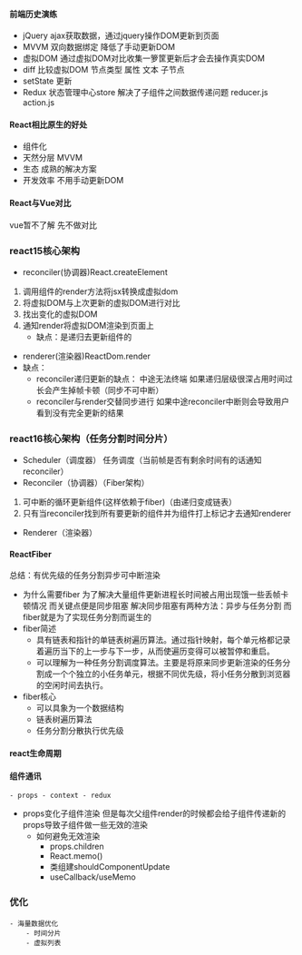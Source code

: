 #### 前端历史演练
- jQuery
    ajax获取数据，通过jquery操作DOM更新到页面
- MVVM
    双向数据绑定 降低了手动更新DOM
- 虚拟DOM
    通过虚拟DOM对比收集一箩筐更新后才会去操作真实DOM
- diff
    比较虚拟DOM 节点类型 属性 文本 子节点
- setState
    更新
- Redux
    状态管理中心store 解决了子组件之间数据传递问题 reducer.js action.js
#### React相比原生的好处
- 组件化
- 天然分层 MVVM
- 生态 成熟的解决方案
- 开发效率 不用手动更新DOM
#### React与Vue对比
vue暂不了解 先不做对比
### react15核心架构
- reconciler(协调器)React.createElement
1. 调用组件的render方法将jsx转换成虚拟dom
2. 将虚拟DOM与上次更新的虚拟DOM进行对比
3. 找出变化的虚拟DOM
4. 通知render将虚拟DOM渲染到页面上
    - 缺点：是递归去更新组件的
- renderer(渲染器)ReactDom.render
- 缺点：
    - reconciler递归更新的缺点：
        中途无法终端 如果递归层级很深占用时间过长会产生掉帧卡顿（同步不可中断）
    - reconciler与render交替同步进行
        如果中途reconciler中断则会导致用户看到没有完全更新的结果
### react16核心架构（任务分割时间分片）
- Scheduler（调度器）
任务调度（当前帧是否有剩余时间有的话通知reconciler）
- Reconciler（协调器）（Fiber架构）
1. 可中断的循环更新组件(这样依赖于fiber)（由递归变成链表）
2. 只有当reconciler找到所有要更新的组件并为组件打上标记才去通知renderer
- Renderer（渲染器）
#### ReactFiber
总结：有优先级的任务分割异步可中断渲染
- 为什么需要fiber
    为了解决大量组件更新进程长时间被占用出现饿一些丢帧卡顿情况
    而关键点便是同步阻塞
    解决同步阻塞有两种方法：异步与任务分割
    而fiber就是为了实现任务分割而诞生的
- fiber简述
    - 具有链表和指针的单链表树遍历算法。通过指针映射，每个单元格都记录着遍历当下的上一步与下一步，从而使遍历变得可以被暂停和重启。
    - 可以理解为一种任务分割调度算法。主要是将原来同步更新渲染的任务分割成一个个独立的小任务单元，根据不同优先级，将小任务分散到浏览器的空闲时间去执行。
- fiber核心
    - 可以具象为一个数据结构
    - 链表树遍历算法
    - 任务分割分散执行优先级
#### react生命周期
#### 组件通讯
    - props - context - redux


- props变化子组件渲染 但是每次父组件render的时候都会给子组件传递新的props导致子组件做一些无效的渲染
    - 如何避免无效渲染
        - props.children
        - React.memo()
        - 类组建shouldComponentUpdate
        - useCallback/useMemo


### 优化
    - 海量数据优化
        - 时间分片
        - 虚拟列表